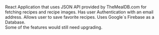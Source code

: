 React Application that uses JSON API provided by TheMealDB.com for fetching recipes and recipe images. 
Has user Authentication with an email address. Allows user to save favorite recipes.
Uses Google´s Firebase as a Database.  
Some of the features would still need upgrading.

